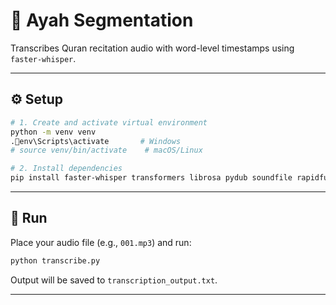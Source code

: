 # 📖 Ayah Segmentation

Transcribes Quran recitation audio with word-level timestamps using `faster-whisper`.

---

## ⚙️ Setup

```bash
# 1. Create and activate virtual environment
python -m venv venv
.env\Scripts\activate       # Windows
# source venv/bin/activate    # macOS/Linux

# 2. Install dependencies
pip install faster-whisper transformers librosa pydub soundfile rapidfuzz
```

---

## 🚀 Run

Place your audio file (e.g., `001.mp3`) and run:

```bash
python transcribe.py
```

Output will be saved to `transcription_output.txt`.

---
